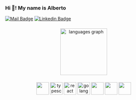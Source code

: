 <h3 align="left">Hi 👋! My name is Alberto</h3>

  [![Mail Badge](https://img.shields.io/badge/-albertopluecker-c0392b?style=flat&labelColor=c0392b&logo=gmail&logoColor=white)](mailto:albertopluecker@gmail.com)
  [![Linkedin Badge](https://img.shields.io/badge/-LinkedIn-0e76a8?style=flat&labelColor=0e76a8&logo=linkedin&logoColor=white)](https://www.linkedin.com/in/alberto-pluecker/)  

###

<div align="center">
  <img src="https://github-readme-stats.vercel.app/api/top-langs?username=albertofp&locale=en&hide_title=false&layout=donut&card_width=320&langs_count=5&hide=kotlin,html,css&theme=tokyonight&hide_border=false" height="150" alt="languages graph"  />
</div>


###

<div align="center">
  <img src="https://cdn.jsdelivr.net/gh/devicons/devicon/icons/linux/linux-original.svg" height="40" width="40" />
  <img src="https://cdn.jsdelivr.net/gh/devicons/devicon/icons/typescript/typescript-plain.svg" height="40" width="40" alt="typescript logo"  />
  <img src="https://cdn.jsdelivr.net/gh/devicons/devicon/icons/react/react-original.svg" height="40" width="40" alt="react logo"  />
  <img src="https://cdn.jsdelivr.net/gh/devicons/devicon/icons/go/go-original.svg" height="40" width="40" alt="golang logo"/>
  <img src="https://cdn.jsdelivr.net/gh/devicons/devicon/icons/docker/docker-original.svg"  height="40" width="40"/>
  <img src="https://cdn.jsdelivr.net/gh/devicons/devicon/icons/terraform/terraform-original.svg" height="40" width="40"/>
  <img src="https://cdn.jsdelivr.net/gh/devicons/devicon/icons/azure/azure-original.svg" height="40" width="40"/>
</div>



###





###
